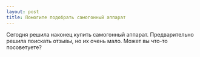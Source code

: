 ```yaml
---
layout: post 
title: Помогите подобрать самогонный аппарат 
--- 
```

Сегодня решила наконец купить самогонный аппарат. Предварительно решила поискать отзывы, но их очень мало. Может вы что-то посоветуете?